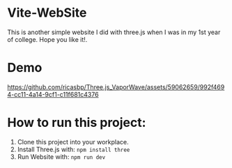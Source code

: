 
# Vite-WebSite
This is another simple website I did with three.js when I was in my 1st year of college. Hope you like it!.

# Demo

https://github.com/ricasbp/Three.js_VaporWave/assets/59062659/992f4694-cc11-4a14-9cf1-c11f681c4376



# How to run this project:
1. Clone this project into your workplace.
2. Install Three.js with:
   `npm install three`
3. Run Website with:
   `npm run dev`
